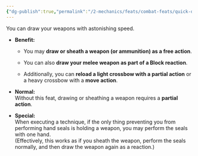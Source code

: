 ```yaml
---
{"dg-publish":true,"permalink":"/2-mechanics/feats/combat-feats/quick-draw/","noteIcon":""}
---
```


You can draw your weapons with astonishing speed.

- **Benefit:**
    
    - You may **draw or sheath a weapon (or ammunition) as a free action**.
        
    - You can also **draw your melee weapon as part of a Block reaction**.
        
    - Additionally, you can **reload a light crossbow with a partial action** or a heavy crossbow with a **move action**.
        
- **Normal:**  
    Without this feat, drawing or sheathing a weapon requires a **partial action**.
    
- **Special:**  
    When executing a technique, if the only thing preventing you from performing hand seals is holding a weapon, you may perform the seals with one hand.  
    (Effectively, this works as if you sheath the weapon, perform the seals normally, and then draw the weapon again as a reaction.)